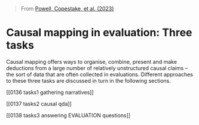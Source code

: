 
> From [Powell, Copestake, et al. (2023)]()

# Causal mapping in evaluation: Three tasks

  Causal mapping offers ways to organise, combine, present and make deductions from a large number of relatively unstructured causal claims – the sort of data that are often collected in evaluations. Different approaches to these three tasks are discussed in turn in the following sections.


  [[0136 tasks1 gathering narratives]]

   
[[0137 tasks2 causal qda]]

[[0138 tasks3 answering EVALUATION questions]]